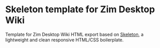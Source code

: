 # Skeleton template for Zim Desktop Wiki

Template for Zim Desktop Wiki HTML export based on [Skeleton](https://github.com/dhg/Skeleton), a lightweight and clean responsive HTML/CSS boilerplate.

